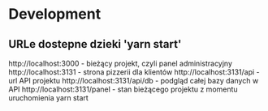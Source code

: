 ﻿# Development

## URLe dostepne dzieki 'yarn start'

http://localhost:3000 - bieżący projekt, czyli panel administracyjny
http://localhost:3131 - strona pizzerii dla klientów
http://localhost:3131/api - url API projektu
http://localhost:3131/api/db - podgląd całej bazy danych w API
http://localhost:3131/panel - stan bieżącego projektu z momentu uruchomienia yarn start